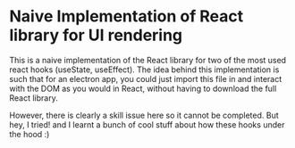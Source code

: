 # Naive Implementation of React library for UI rendering

This is a naive implementation of the React library for two of the most used react hooks (useState, useEffect). The idea behind this implementation is such that for an electron app, you could just import this file in and interact with the DOM as you would in React, without having to download the full React library.

However, there is clearly a skill issue here so it cannot be completed. But hey, I tried! and I learnt a bunch of cool stuff about how these hooks under the hood :)